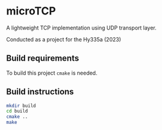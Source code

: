 # microTCP
A lightweight TCP implementation using UDP transport layer.

Conducted as a project for the Hy335a (2023)

## Build requirements
To build this project `cmake` is needed.

## Build instructions
```bash
mkdir build
cd build
cmake ..
make
```
